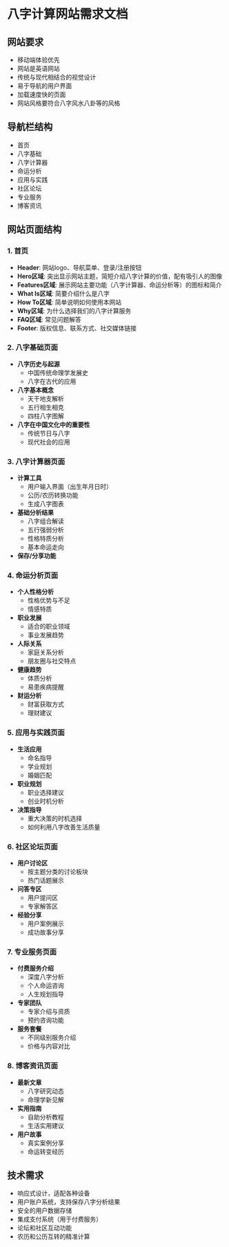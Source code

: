 # 八字计算网站需求文档

## 网站要求
- 移动端体验优先
- 网站是英语网站
- 传统与现代相结合的视觉设计
- 易于导航的用户界面
- 加载速度快的页面
- 网站风格要符合八字风水八卦等的风格

## 导航栏结构
- 首页
- 八字基础
- 八字计算器
- 命运分析
- 应用与实践
- 社区论坛
- 专业服务
- 博客资讯

## 网站页面结构

### 1. 首页
- **Header**: 网站logo、导航菜单、登录/注册按钮
- **Hero区域**: 突出显示网站主题，简短介绍八字计算的价值，配有吸引人的图像
- **Features区域**: 展示网站主要功能（八字计算器、命运分析等）的图标和简介
- **What Is区域**: 简要介绍什么是八字
- **How To区域**: 简单说明如何使用本网站
- **Why区域**: 为什么选择我们的八字计算服务
- **FAQ区域**: 常见问题解答
- **Footer**: 版权信息、联系方式、社交媒体链接

### 2. 八字基础页面
- **八字历史与起源**
  - 中国传统命理学发展史
  - 八字在古代的应用
- **八字基本概念**
  - 天干地支解析
  - 五行相生相克
  - 四柱八字图解
- **八字在中国文化中的重要性**
  - 传统节日与八字
  - 现代社会的应用

### 3. 八字计算器页面
- **计算工具**
  - 用户输入界面（出生年月日时）
  - 公历/农历转换功能
  - 生成八字图表
- **基础分析结果**
  - 八字组合解读
  - 五行强弱分析
  - 性格特质分析
  - 基本命运走向
- **保存/分享功能**

### 4. 命运分析页面
- **个人性格分析**
  - 性格优势与不足
  - 情感特质
- **职业发展**
  - 适合的职业领域
  - 事业发展趋势
- **人际关系**
  - 家庭关系分析
  - 朋友圈与社交特点
- **健康趋势**
  - 体质分析
  - 易患疾病提醒
- **财运分析**
  - 财富获取方式
  - 理财建议

### 5. 应用与实践页面
- **生活应用**
  - 命名指导
  - 学业规划
  - 婚姻匹配
- **职业规划**
  - 职业选择建议
  - 创业时机分析
- **决策指导**
  - 重大决策的时机选择
  - 如何利用八字改善生活质量

### 6. 社区论坛页面
- **用户讨论区**
  - 按主题分类的讨论板块
  - 热门话题展示
- **问答专区**
  - 用户提问区
  - 专家解答区
- **经验分享**
  - 用户案例展示
  - 成功故事分享

### 7. 专业服务页面
- **付费服务介绍**
  - 深度八字分析
  - 个人命运咨询
  - 人生规划指导
- **专家团队**
  - 专家介绍与资质
  - 预约咨询功能
- **服务套餐**
  - 不同级别服务介绍
  - 价格与内容对比

### 8. 博客资讯页面
- **最新文章**
  - 八字研究动态
  - 命理学新见解
- **实用指南**
  - 自助分析教程
  - 生活实用建议
- **用户故事**
  - 真实案例分享
  - 命运转变经历

## 技术需求
- 响应式设计，适配各种设备
- 用户账户系统，支持保存八字分析结果
- 安全的用户数据存储
- 集成支付系统（用于付费服务）
- 论坛和社区互动功能
- 农历和公历互转的精准计算
